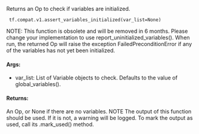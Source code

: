 Returns an Op to check if variables are initialized.

```
 tf.compat.v1.assert_variables_initialized(var_list=None)
```
NOTE: This function is obsolete and will be removed in 6 months. Please change your implementation to use report_uninitialized_variables().
When run, the returned Op will raise the exception FailedPreconditionError if any of the variables has not yet been initialized.
#### Args:
- var_list: List of Variable objects to check. Defaults to the value of global_variables().
#### Returns:
An Op, or None if there are no variables.
NOTE The output of this function should be used. If it is not, a warning will be logged. To mark the output as used, call its .mark_used() method.
